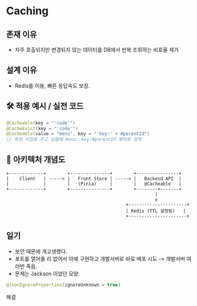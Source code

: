 # Caching

## 존재 이유

- 자주 호출되지만 변경되지 않는 데이터를 DB에서 반복 조회하는 비효율 제거

## 설계 이유

- Redis를 이용, 빠른 응답속도 보장.

## 🛠 적용 예시 / 실전 코드

```java
@Cacheable(key = "'code'")
@CacheEvict(key = "'code'")
@Cacheable(value = "menu", key = "'key:' + #parentId")
// 특정 지점을 주고 싶을때 menu::key:#parentId 형태로 입력
```

## 🧠 아키텍처 개념도

```text
+-------------+        +---------------+        +----------------+
|    Client   | -----> |   Front Store | -----> |   Backend API  |
|             |        |   (Pinia)     |        |   @Cacheable   |
+-------------+        +---------------+        +--------+-------+
                                                        |
                                                        v
                                             +----------------------+
                                             | Redis (TTL 설정됨)   |
                                             +----------------------+
```

## 일기

- 보안 때문에 개고생했다.
- 포트를 열어줄 리 없어서 아예 구현하고 개발서버로 바로 배포 시도 -> 개발서버 여러번 죽음.
- 문제는 Jackson 이었던 모양.

```java
@JsonIgnoreProperties(ignoreUnknown = true)
```

해결
